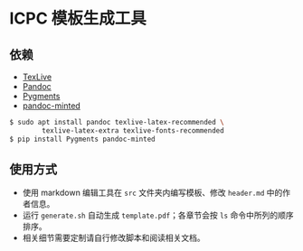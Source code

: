 # ICPC 模板生成工具

## 依赖

- [TexLive](http://tug.org/texlive/)
- [Pandoc](https://www.pandoc.org/)
- [Pygments](http://pygments.org/)
- [pandoc-minted](https://pypi.org/project/pandoc-minted/)

```bash
$ sudo apt install pandoc texlive-latex-recommended \
        texlive-latex-extra texlive-fonts-recommended
$ pip install Pygments pandoc-minted
```

## 使用方式
- 使用 markdown 编辑工具在 `src` 文件夹内编写模板、修改 `header.md` 中的作者信息。
- 运行 `generate.sh` 自动生成 `template.pdf`；各章节会按 `ls` 命令中所列的顺序排序。
- 相关细节需要定制请自行修改脚本和阅读相关文档。
